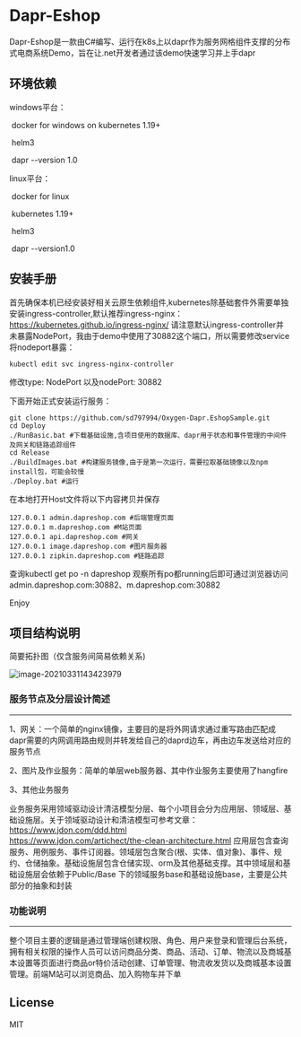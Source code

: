 # Dapr-Eshop

Dapr-Eshop是一款由C#编写、运行在k8s上以dapr作为服务网格组件支撑的分布式电商系统Demo，旨在让.net开发者通过该demo快速学习并上手dapr

## 环境依赖

windows平台：

​	docker for windows on kubernetes 1.19+

​	helm3

​	dapr  --version 1.0

linux平台：

​	docker for linux

​	kubernetes 1.19+

​	helm3

​	dapr --version1.0

## 安装手册

首先确保本机已经安装好相关云原生依赖组件,kubernetes除基础套件外需要单独安装ingress-controller,默认推荐ingress-nginx：https://kubernetes.github.io/ingress-nginx/  请注意默认ingress-controller并未暴露NodePort，我由于demo中使用了30882这个端口，所以需要修改service将nodeport暴露：

```
kubectl edit svc ingress-nginx-controller
```

修改type: NodePort 以及nodePort: 30882

下面开始正式安装运行服务：

```shell
git clone https://github.com/sd797994/Oxygen-Dapr.EshopSample.git
cd Deploy
./RunBasic.bat #下载基础设施,含项目使用的数据库、dapr用于状态和事件管理的中间件及网关和链路追踪组件
cd Release
./BuildImages.bat #构建服务镜像,由于是第一次运行，需要拉取基础镜像以及npm install包，可能会较慢
./Deploy.bat #运行
```

在本地打开Host文件将以下内容拷贝并保存

```
127.0.0.1 admin.dapreshop.com #后端管理页面
127.0.0.1 m.dapreshop.com #M站页面
127.0.0.1 api.dapreshop.com #网关
127.0.0.1 image.dapreshop.com #图片服务器
127.0.0.1 zipkin.dapreshop.com #链路追踪
```

查询kubectl get po -n dapreshop 观察所有po都running后即可通过浏览器访问 admin.dapreshop.com:30882、m.dapreshop.com:30882

Enjoy

## 项目结构说明

简要拓扑图（仅含服务间简易依赖关系)

![image-20210331143423979](https://user-images.githubusercontent.com/26075482/113103072-688c2580-9231-11eb-82ae-285fa3153638.png)

### 服务节点及分层设计简述

------

1、网关：一个简单的nginx镜像，主要目的是将外网请求通过重写路由匹配成dapr需要的内网调用路由规则并转发给自己的daprd边车，再由边车发送给对应的服务节点

2、图片及作业服务：简单的单层web服务器、其中作业服务主要使用了hangfire

3、其他业务服务

业务服务采用领域驱动设计清洁模型分层、每个小项目会分为应用层、领域层、基础设施层。关于领域驱动设计和清洁模型可参考文章：
https://www.jdon.com/ddd.html  
https://www.jdon.com/artichect/the-clean-architecture.html
应用层包含查询服务、用例服务、事件订阅器。领域层包含聚合(根、实体、值对象)、事件、规约、仓储抽象。基础设施层包含仓储实现、orm及其他基础支撑。其中领域层和基础设施层会依赖于Public/Base 下的领域服务base和基础设施base，主要是公共部分的抽象和封装

### 功能说明

------

整个项目主要的逻辑是通过管理端创建权限、角色、用户来登录和管理后台系统，拥有相关权限的操作人员可以访问商品分类、商品、活动、订单、物流以及商城基本设置等页面进行商品or特价活动创建、订单管理、物流收发货以及商城基本设置管理。前端M站可以浏览商品、加入购物车并下单

## License

MIT

